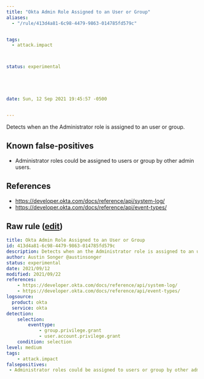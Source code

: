 ```yaml
---
title: "Okta Admin Role Assigned to an User or Group"
aliases:
  - "/rule/413d4a81-6c98-4479-9863-014785fd579c"


tags:
  - attack.impact



status: experimental





date: Sun, 12 Sep 2021 19:45:57 -0500


---
```


Detects when an the Administrator role is assigned to an user or group.

<!--more-->


## Known false-positives

* Administrator roles could be assigned to users or group by other admin users.



## References

* https://developer.okta.com/docs/reference/api/system-log/
* https://developer.okta.com/docs/reference/api/event-types/


## Raw rule ([edit](https://github.com/SigmaHQ/sigma/edit/master/rules/cloud/okta/okta_admin_role_assigned_to_user_or_group.yml))
```yaml
title: Okta Admin Role Assigned to an User or Group
id: 413d4a81-6c98-4479-9863-014785fd579c
description: Detects when an the Administrator role is assigned to an user or group.
author: Austin Songer @austinsonger
status: experimental
date: 2021/09/12
modified: 2021/09/22
references:
    - https://developer.okta.com/docs/reference/api/system-log/
    - https://developer.okta.com/docs/reference/api/event-types/
logsource:
  product: okta
  service: okta
detection:
    selection:
        eventtype: 
            - group.privilege.grant
            - user.account.privilege.grant
    condition: selection
level: medium
tags:
    - attack.impact
falsepositives:
 - Administrator roles could be assigned to users or group by other admin users. 
 

```
